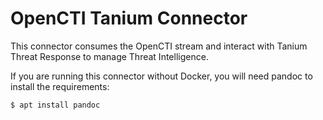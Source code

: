# OpenCTI Tanium Connector

This connector consumes the OpenCTI stream and interact with Tanium Threat Response to manage Threat Intelligence.

If you are running this connector without Docker, you will need pandoc to install the requirements:

`$ apt install pandoc`
